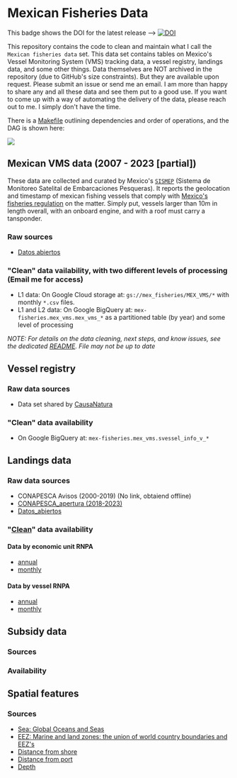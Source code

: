 # Mexican Fisheries Data

This badge shows the DOI for the latest release --> [![DOI](https://zenodo.org/badge/362593818.svg)](https://zenodo.org/badge/latestdoi/{362593818})

This repository contains the code to clean and maintain what I call the `Mexican fisheries data` set. This data set contains tables on Mexico's Vessel Monitoring System (VMS) tracking data, a vessel registry, landings data, and some other things. Data themselves are NOT archived in the repository (due to GitHub's size constraints). But they are available upon request. Please submit an issue or send me an email. I am more than happy to share any and all these data and see them put to a good use. If you want to come up with a way of automating the delivery of the data, please reach out to me. I simply don't have the time.

There is a [Makefile](Makefile) outlining dependencies and order of operations, and the DAG is shown here:

![](workflow.png)

## Mexican VMS data (2007 - 2023 [partial])

These data are collected and curated by Mexico's [`SISMEP`](https://www.gob.mx/conapesca/acciones-y-programas/sistema-de-monitoreo-satelital-de-embarcaciones-pesqueras) (Sistema de Monitoreo Satelital de Embarcaciones Pesqueras). It reports the geolocation and timestamp of mexican fishing vessels that comply with [Mexico's fisheries regulation](https://www.dof.gob.mx/nota_detalle.php?codigo=5399371&fecha=03/07/2015#gsc.tab=0) on the matter. Simply put, vessels larger than 10m in length overall, with an onboard engine, and with a roof must carry a tansponder.

### Raw sources

- [Datos abiertos](https://datos.gob.mx/busca/dataset/localizacion-y-monitoreo-satelital-de-embarcaciones-pesqueras)

### "Clean" data vailability, with two different levels of processing (Email me for access)

- L1 data: On Google Cloud storage at: `gs://mex_fisheries/MEX_VMS/*` with monthly `*.csv` files.
- L1 and L2 data: On Google BigQuery at: `mex-fisheries.mex_vms.mex_vms_*` as a partitioned table (by year) and some level of processing

_NOTE: For details on the data cleaning, next steps, and know issues, see the dedicated [README](/scripts/vms). File may not be up to date_

## Vessel registry

### Raw data sources

- Data set shared by [CausaNatura](www.causanatura.org)

### "Clean" data availability

- On Google BigQuery at: `mex-fisheries.mex_vms.svessel_info_v_*`

## Landings data

### Raw data sources

- CONAPESCA Avisos (2000-2019) (No link, obtaiend offline)
- [CONAPESCA_apertura (2018-2023)](https://conapesca.gob.mx/wb/cona/avisos_arribo_cosecha_produccion)
- [Datos_abiertos](https://datos.gob.mx/busca/dataset/produccion-pesquera)

### "[Clean](data/mex_landings/clean)" data availability

#### Data by economic unit RNPA
- [annual](data/mex_landings/clean/mex_annual_landings_by_eu.rds)
- [monthly](data/mex_landings/clean/mex_monthly_landings_by_eu.rds)

#### Data by vessel RNPA
- [annual](data/mex_landings/clean/mex_annual_landings_by_vessel.rds)
- [monthly](data/mex_landings/clean/mex_monthly_landings_by_vessel.rds)

## Subsidy data

### Sources

### Availability

## Spatial features

### Sources

- [Sea: Global Oceans and Seas](https://www.marineregions.org/sources.php)
- [EEZ: Marine and land zones: the union of world country boundaries and EEZ's](https://www.marineregions.org/sources.php)
- [Distance from shore](https://gmed.auckland.ac.nz/download.html)
- [Distance from port](https://gmed.auckland.ac.nz/download.html)
- [Depth](https://gmed.auckland.ac.nz/download.html)
